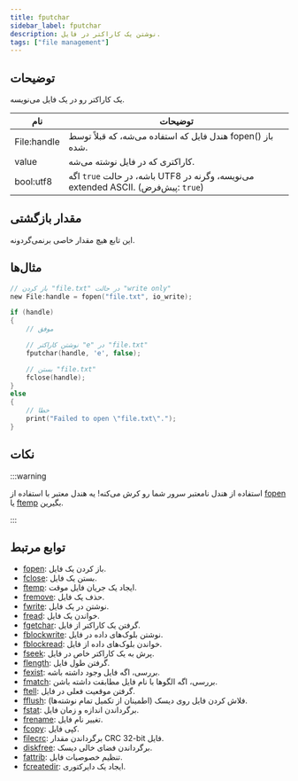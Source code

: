 ```yaml
---
title: fputchar
sidebar_label: fputchar
description: نوشتن یک کاراکتر در فایل.
tags: ["file management"]
---
```


<LowercaseNote />

## توضیحات

یک کاراکتر رو در یک فایل می‌نویسه.

| نام         | توضیحات                                                                 |
| ----------- | ----------------------------------------------------------------------- |
| File:handle | هندل فایل که استفاده می‌شه، که قبلاً توسط fopen() باز شده.                |
| value       | کاراکتری که در فایل نوشته می‌شه.                                        |
| bool:utf8   | اگه `true` باشه، در حالت UTF8 می‌نویسه، وگرنه در extended ASCII. (پیش‌فرض: `true`) |

## مقدار بازگشتی

این تابع هیچ مقدار خاصی برنمی‌گردونه.

## مثال‌ها

```c
// باز کردن "file.txt" در حالت "write only"
new File:handle = fopen("file.txt", io_write);

if (handle)
{
    // موفق

    // نوشتن کاراکتر "e" در "file.txt"
    fputchar(handle, 'e', false);

    // بستن "file.txt"
    fclose(handle);
}
else
{
    // خطا
    print("Failed to open \"file.txt\".");
}
```

## نکات

:::warning

استفاده از هندل نامعتبر سرور شما رو کرش می‌کنه! یه هندل معتبر با استفاده از [fopen](fopen) یا [ftemp](ftemp) بگیرین.

:::

## توابع مرتبط

- [fopen](fopen): باز کردن یک فایل.
- [fclose](fclose): بستن یک فایل.
- [ftemp](ftemp): ایجاد یک جریان فایل موقت.
- [fremove](fremove): حذف یک فایل.
- [fwrite](fwrite): نوشتن در یک فایل.
- [fread](fread): خواندن یک فایل.
- [fgetchar](fgetchar): گرفتن یک کاراکتر از فایل.
- [fblockwrite](fblockwrite): نوشتن بلوک‌های داده در فایل.
- [fblockread](fblockread): خواندن بلوک‌های داده از فایل.
- [fseek](fseek): پرش به یک کاراکتر خاص در فایل.
- [flength](flength): گرفتن طول فایل.
- [fexist](fexist): بررسی، اگه فایل وجود داشته باشه.
- [fmatch](fmatch): بررسی، اگه الگوها با نام فایل مطابقت داشته باشن.
- [ftell](ftell): گرفتن موقعیت فعلی در فایل.
- [fflush](fflush): فلاش کردن فایل روی دیسک (اطمینان از تکمیل تمام نوشته‌ها).
- [fstat](fstat): برگرداندن اندازه و زمان فایل.
- [frename](frename): تغییر نام فایل.
- [fcopy](fcopy): کپی فایل.
- [filecrc](filecrc): برگرداندن مقدار CRC 32-bit فایل.
- [diskfree](diskfree): برگرداندن فضای خالی دیسک.
- [fattrib](fattrib): تنظیم خصوصیات فایل.
- [fcreatedir](fcreatedir): ایجاد یک دایرکتوری.